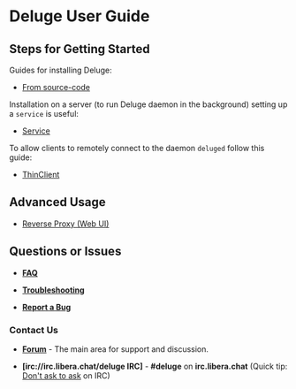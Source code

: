 # Deluge User Guide

## Steps for Getting Started

Guides for installing Deluge:

* [From source-code](/installing/source.md)

Installation on a server (to run Deluge daemon in the background) setting up a `service` is useful:

* [Service](/userguide/service.md)


To allow clients to remotely connect to the daemon `deluged` follow this guide:

* [ThinClient](/userguide/thinclient.md)

## Advanced Usage


* [Reverse Proxy (Web UI)](/userguide/webui/reverseproxy.md)

## Questions or Issues

* **[FAQ](/faq.md)**

* **[Troubleshooting](/troubleshooting.md)**

* **[Report a Bug](/contributing/bugreporting.md)**

### Contact Us

* **[Forum](http://forum.deluge-torrent.org)** - The main area for support and discussion.

* **[irc://irc.libera.chat/deluge IRC]** - **#deluge** on **irc.libera.chat** (Quick tip: [Don't ask to ask](https://rurounijones.github.io/blog/2009/03/17/how-to-ask-for-help-on-irc//) on IRC)
